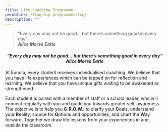 ```yaml
---
title: Life Coaching Programme
permalink: /flagship-programmes/lcp/
description: ""
---
```

> “Every day may not be good… but there’s something good in every day”  
> ***Alice Morse Earle***


<center><h4><em>“Every day may not be good… but there’s something good in every day”<br><b>Alice Morse Earle</b></em></h4></center>


At Eunoia, every student receives individualised coaching. We believe that you have life experiences which can be tapped on for reflection and learning. We believe that you have unique gifts waiting to be awakened or strengthened.

Each student is paired with a member of staff or a school leader, who will connect regularly with you and guide you towards greater self-awareness. The objective is to help you **G.R.O.W.**: to clarify your **G**oals, understand your **R**eality, source for **O**ptions and opportunities, and chart the **W**ay forward. Together we draw life lessons from your experiences in and outside the classroom.